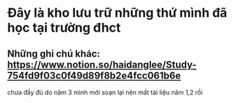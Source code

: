 # Đây là kho lưu trữ những thứ mình đã học tại trường đhct
Những ghi chú khác: https://www.notion.so/haidanglee/Study-754fd9f03c0f49d89f8b2e4fcc061b6e
---
chưa đầy đủ do năm 3 mình mới soạn lại nên mất tài liệu năm 1,2 rồi
